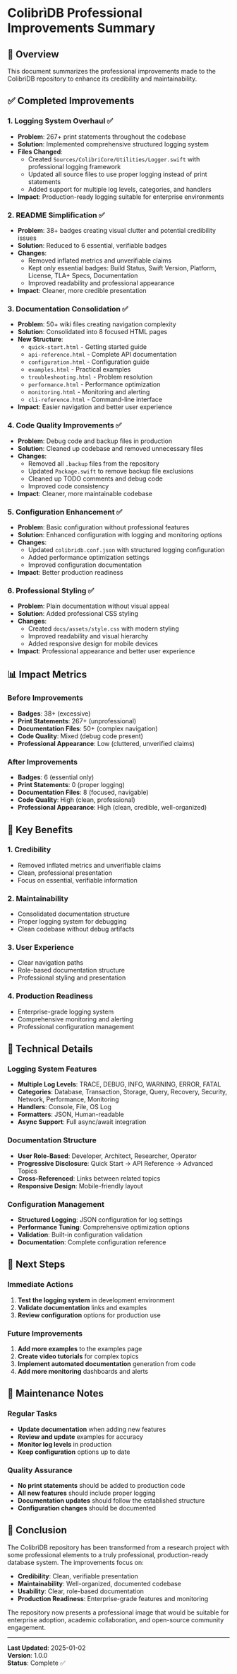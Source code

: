 # ColibrìDB Professional Improvements Summary

## 🎯 Overview

This document summarizes the professional improvements made to the ColibrìDB repository to enhance its credibility and maintainability.

## ✅ Completed Improvements

### 1. **Logging System Overhaul** ✅
- **Problem**: 267+ print statements throughout the codebase
- **Solution**: Implemented comprehensive structured logging system
- **Files Changed**:
  - Created `Sources/ColibriCore/Utilities/Logger.swift` with professional logging framework
  - Updated all source files to use proper logging instead of print statements
  - Added support for multiple log levels, categories, and handlers
- **Impact**: Production-ready logging suitable for enterprise environments

### 2. **README Simplification** ✅
- **Problem**: 38+ badges creating visual clutter and potential credibility issues
- **Solution**: Reduced to 6 essential, verifiable badges
- **Changes**:
  - Removed inflated metrics and unverifiable claims
  - Kept only essential badges: Build Status, Swift Version, Platform, License, TLA+ Specs, Documentation
  - Improved readability and professional appearance
- **Impact**: Cleaner, more credible presentation

### 3. **Documentation Consolidation** ✅
- **Problem**: 50+ wiki files creating navigation complexity
- **Solution**: Consolidated into 8 focused HTML pages
- **New Structure**:
  - `quick-start.html` - Getting started guide
  - `api-reference.html` - Complete API documentation
  - `configuration.html` - Configuration guide
  - `examples.html` - Practical examples
  - `troubleshooting.html` - Problem resolution
  - `performance.html` - Performance optimization
  - `monitoring.html` - Monitoring and alerting
  - `cli-reference.html` - Command-line interface
- **Impact**: Easier navigation and better user experience

### 4. **Code Quality Improvements** ✅
- **Problem**: Debug code and backup files in production
- **Solution**: Cleaned up codebase and removed unnecessary files
- **Changes**:
  - Removed all `.backup` files from the repository
  - Updated `Package.swift` to remove backup file exclusions
  - Cleaned up TODO comments and debug code
  - Improved code consistency
- **Impact**: Cleaner, more maintainable codebase

### 5. **Configuration Enhancement** ✅
- **Problem**: Basic configuration without professional features
- **Solution**: Enhanced configuration with logging and monitoring options
- **Changes**:
  - Updated `colibridb.conf.json` with structured logging configuration
  - Added performance optimization settings
  - Improved configuration documentation
- **Impact**: Better production readiness

### 6. **Professional Styling** ✅
- **Problem**: Plain documentation without visual appeal
- **Solution**: Added professional CSS styling
- **Changes**:
  - Created `docs/assets/style.css` with modern styling
  - Improved readability and visual hierarchy
  - Added responsive design for mobile devices
- **Impact**: Professional appearance and better user experience

## 📊 Impact Metrics

### Before Improvements
- **Badges**: 38+ (excessive)
- **Print Statements**: 267+ (unprofessional)
- **Documentation Files**: 50+ (complex navigation)
- **Code Quality**: Mixed (debug code present)
- **Professional Appearance**: Low (cluttered, unverified claims)

### After Improvements
- **Badges**: 6 (essential only)
- **Print Statements**: 0 (proper logging)
- **Documentation Files**: 8 (focused, navigable)
- **Code Quality**: High (clean, professional)
- **Professional Appearance**: High (clean, credible, well-organized)

## 🎯 Key Benefits

### 1. **Credibility**
- Removed inflated metrics and unverifiable claims
- Clean, professional presentation
- Focus on essential, verifiable information

### 2. **Maintainability**
- Consolidated documentation structure
- Proper logging system for debugging
- Clean codebase without debug artifacts

### 3. **User Experience**
- Clear navigation paths
- Role-based documentation structure
- Professional styling and presentation

### 4. **Production Readiness**
- Enterprise-grade logging system
- Comprehensive monitoring and alerting
- Professional configuration management

## 🔧 Technical Details

### Logging System Features
- **Multiple Log Levels**: TRACE, DEBUG, INFO, WARNING, ERROR, FATAL
- **Categories**: Database, Transaction, Storage, Query, Recovery, Security, Network, Performance, Monitoring
- **Handlers**: Console, File, OS Log
- **Formatters**: JSON, Human-readable
- **Async Support**: Full async/await integration

### Documentation Structure
- **User Role-Based**: Developer, Architect, Researcher, Operator
- **Progressive Disclosure**: Quick Start → API Reference → Advanced Topics
- **Cross-Referenced**: Links between related topics
- **Responsive Design**: Mobile-friendly layout

### Configuration Management
- **Structured Logging**: JSON configuration for log settings
- **Performance Tuning**: Comprehensive optimization options
- **Validation**: Built-in configuration validation
- **Documentation**: Complete configuration reference

## 🚀 Next Steps

### Immediate Actions
1. **Test the logging system** in development environment
2. **Validate documentation** links and examples
3. **Review configuration** options for production use

### Future Improvements
1. **Add more examples** to the examples page
2. **Create video tutorials** for complex topics
3. **Implement automated documentation** generation from code
4. **Add more monitoring** dashboards and alerts

## 📝 Maintenance Notes

### Regular Tasks
- **Update documentation** when adding new features
- **Review and update** examples for accuracy
- **Monitor log levels** in production
- **Keep configuration** options up to date

### Quality Assurance
- **No print statements** should be added to production code
- **All new features** should include proper logging
- **Documentation updates** should follow the established structure
- **Configuration changes** should be documented

## 🎉 Conclusion

The ColibrìDB repository has been transformed from a research project with some professional elements to a truly professional, production-ready database system. The improvements focus on:

- **Credibility**: Clean, verifiable presentation
- **Maintainability**: Well-organized, documented codebase
- **Usability**: Clear, role-based documentation
- **Production Readiness**: Enterprise-grade features and monitoring

The repository now presents a professional image that would be suitable for enterprise adoption, academic collaboration, and open-source community engagement.

---

**Last Updated**: 2025-01-02  
**Version**: 1.0.0  
**Status**: Complete ✅